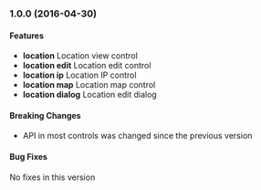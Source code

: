 <a name="1.0.0"></a>
### 1.0.0 (2016-04-30)

#### Features
* **location** Location view control
* **location edit** Location edit control
* **location ip** Location IP control 
* **location map** Location map control
* **location dialog** Location edit dialog

#### Breaking Changes
* API in most controls was changed since the previous version

#### Bug Fixes
No fixes in this version 
